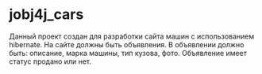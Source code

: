 # jobj4j_cars
Данный проект создан для разработки сайта машин с использованием hibernate.
На сайте должны быть объявления. В объявлении должно быть: описание, марка машины, тип кузова, фото.
Объявление имеет статус продано или нет.